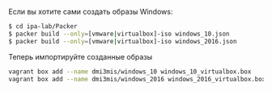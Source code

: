
Если вы хотите сами создать образы Windows:

```bash
$ cd ipa-lab/Packer
$ packer build --only=[vmware|virtualbox]-iso windows_10.json
$ packer build --only=[vmware|virtualbox]-iso windows_2016.json
```

Теперь импортируйте созданные образы

```bash
vagrant box add --name dmi3mis/windows_10 windows_10_virtualbox.box
vagrant box add --name dmi3mis/windows_2016 windows_2016_virtualbox.box
```
